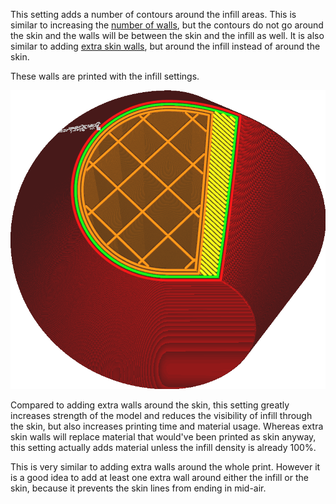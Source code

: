 This setting adds a number of contours around the infill areas. This is similar to increasing the [number of walls](../shell/wall_line_count.md), but the contours do not go around the skin and the walls will be between the skin and the infill as well. It is also similar to adding [extra skin walls](../shell/skin_outline_count.md), but around the infill instead of around the skin.

These walls are printed with the infill settings.

![Two extra walls around the infill](../../../articles/images/infill_wall_line_count.png)

Compared to adding extra walls around the skin, this setting greatly increases strength of the model and reduces the visibility of infill through the skin, but also increases printing time and material usage. Whereas extra skin walls will replace material that would've been printed as skin anyway, this setting actually adds material unless the infill density is already 100%.

This is very similar to adding extra walls around the whole print. However it is a good idea to add at least one extra wall around either the infill or the skin, because it prevents the skin lines from ending in mid-air.